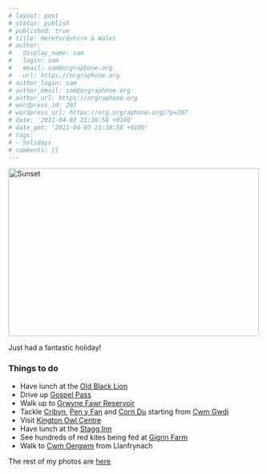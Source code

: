```yaml
---
# layout: post
# status: publish
# published: true
# title: Herefordshire & Wales
# author:
#   display_name: sam
#   login: sam
#   email: sam@orgraphone.org
#   url: https://orgraphone.org
# author_login: sam
# author_email: sam@orgraphone.org
# author_url: https://orgraphone.org
# wordpress_id: 207
# wordpress_url: https://org.orgraphone.org/?p=207
# date: '2011-04-03 21:38:58 +0100'
# date_gmt: '2011-04-03 21:38:58 +0100'
# tags:
# - holidays
# comments: []
---
```


<p><a title="Sunset by Sam Wise, on Flickr" href="https://www.flickr.com/photos/pikesley/5585899597/"><img src="https://farm6.static.flickr.com/5052/5585899597_58571b30b8.jpg" alt="Sunset" width="500" height="335" /></a></p>
<p>Just had a fantastic holiday!</p>
<h3>Things to do</h3>
<ul>
<li>Have lunch at the <a href="https://www.oldblacklion.co.uk/">Old Black Lion</a></li>
<li>Drive up <a href="https://en.wikipedia.org/wiki/Gospel_Pass">Gospel Pass</a></li>
<li>Walk up to <a href="https://www.flickr.com/photos/pikesley/5585851369/in/set-72157626421326536">Grwyne Fawr Reservoir</a></li>
<li>Tackle <a href="https://en.wikipedia.org/wiki/Cribyn_(hill)">Cribyn</a>, <a href="https://en.wikipedia.org/wiki/Pen_y_Fan">Pen y Fan</a> and <a href="https://en.wikipedia.org/wiki/Corn_Du">Corn Du</a> starting from <a href="https://maps.google.co.uk/maps/ms?ie=UTF8&amp;hl=en&amp;msa=0&amp;msid=207154731477486311786.0004a0093e71307ba8cf8&amp;ll=51.89927,-3.426704&amp;spn=0.060164,0.154324&amp;t=h&amp;z=13">Cwm Gwdi</a></li>
<li>Visit <a href="https://www.owlcentre.com/">Kington Owl Centre</a></li>
<li>Have lunch at the <a href="https://www.thestagg.co.uk/The_Stagg_Inn/Home.html">Stagg Inn</a></li>
<li>See hundreds of red kites being fed at <a href="https://www.gigrin.co.uk/">Gigrin Farm</a></li>
<li>Walk to <a href="https://www.flickr.com/photos/pikesley/5584265557/in/set-72157626421326536">Cwm Oergwm</a> from Llanfrynach</li>
</ul>
<p><span style="line-height: 18px;">The rest of my photos are <a href="https://www.flickr.com/photos/pikesley/sets/72157626421326536/with/5584265557/">here</a></span></p>
